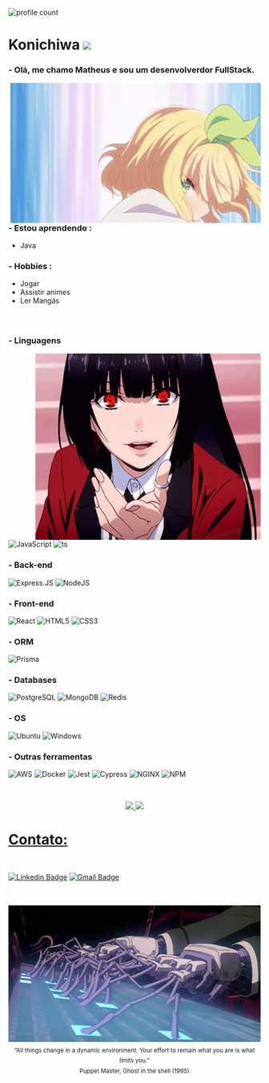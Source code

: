 ![profile count](https://komarev.com/ghpvc/?username=MatheusMachad00&color=blue)

# Konichiwa <img src="https://user-images.githubusercontent.com/42378118/110234147-e3259600-7f4e-11eb-95be-0c4047144dea.gif" width="30">

### - Olá, me chamo Matheus e sou um desenvolverdor FullStack.

<img hight="400" width="500" alt="GIF" align="right" src="https://raw.githubusercontent.com/MatheusMachad00/MatheusMachad00/main/assets/power-presenting.gif">

### - Estou aprendendo :
- Java


### - Hobbies : 
- Jogar
- Assistir animes
- Ler Mangás

</br>


## 

### - Linguagens
<img hight="900" width="450" alt="GIF" align="right" src="https://raw.githubusercontent.com/MatheusMachad00/MatheusMachad00/main/assets/yumeko-jabami.gif">

![JavaScript](https://img.shields.io/badge/JavaScript-323330?style=for-the-badge&logo=javascript&logoColor=F7DF1E)
![ts](https://img.shields.io/badge/TypeScript-007ACC?style=for-the-badge&logo=typescript&logoColor=white)

### - Back-end
![Express.JS](https://img.shields.io/badge/Express.js-000000?style=for-the-badge&logo=express&logoColor=white)
![NodeJS](https://img.shields.io/badge/Node.js-339933?style=for-the-badge&logo=nodedotjs&logoColor=white)

### - Front-end
![React](https://img.shields.io/badge/React-20232A?style=for-the-badge&logo=react&logoColor=61DAFB)
![HTML5](https://img.shields.io/badge/HTML5-E34F26?style=for-the-badge&logo=html5&logoColor=white)
![CSS3](https://img.shields.io/badge/CSS3-1572B6?style=for-the-badge&logo=css3&logoColor=white)

### - ORM
![Prisma](https://img.shields.io/badge/Prisma-3982CE?style=for-the-badge&logo=Prisma&logoColor=white)

### - Databases
![PostgreSQL](https://img.shields.io/badge/PostgreSQL-316192?style=for-the-badge&logo=postgresql&logoColor=white)
![MongoDB](https://img.shields.io/badge/MongoDB-4EA94B?style=for-the-badge&logo=mongodb&logoColor=white)
![Redis](https://img.shields.io/badge/redis-%23DD0031.svg?&style=for-the-badge&logo=redis&logoColor=white)

### - OS
![Ubuntu](https://img.shields.io/badge/Ubuntu-E95420?style=for-the-badge&logo=ubuntu&logoColor=white)
![Windows](https://img.shields.io/badge/Windows-0078D6?style=for-the-badge&logo=windows&logoColor=white)

### - Outras ferramentas
![AWS](https://img.shields.io/badge/Amazon_AWS-FF9900?style=for-the-badge&logo=amazonaws&logoColor=white)
![Docker](https://img.shields.io/badge/Docker-2CA5E0?style=for-the-badge&logo=docker&logoColor=white)
![Jest](https://img.shields.io/badge/Jest-C21325?style=for-the-badge&logo=jest&logoColor=white)
![Cypress](https://img.shields.io/badge/Cypress-17202C?style=for-the-badge&logo=cypress&logoColor=white)
![NGINX](https://img.shields.io/badge/Nginx-009639?style=for-the-badge&logo=nginx&logoColor=white)
![NPM](https://img.shields.io/badge/npm-CB3837?style=for-the-badge&logo=npm&logoColor=white)

##
</br>

<div align="center">
  <a href="https://github.com/MatheusMachad00">
  <img height="165em" src="https://github-readme-stats.vercel.app/api?username=MatheusMachad00&show_icons=true&theme=tokyonight&include_all_commits=true&count_private=true"/>
  <img height="165em" src="https://github-readme-stats.vercel.app/api/top-langs/?username=MatheusMachad00&layout=compact&langs_count=7&theme=tokyonight"/>
</div>
    
##

# Contato:
</br>

[![Linkedin Badge](https://img.shields.io/badge/LinkedIn-0077B5?style=for-the-badge&logo=linkedin&logoColor=white)](https://www.linkedin.com/in/matheus-de-montalverne-machado/)
[![Gmail Badge](https://img.shields.io/badge/Gmail-D14836?style=for-the-badge&logo=gmail&logoColor=white)](mailto:matheusmachado3@gmail.com)

</br>
</br>


<div align="center">
    <img hight="550" width="650" src="https://raw.githubusercontent.com/MatheusMachad00/MatheusMachad00/main/assets/100585.gif"/><br>
  <sub>“All things change in a dynamic environment. Your effort to remain what you are is what limits you.”<br>Puppet Master, Ghost in the shell (1995)</sub>
</div>
